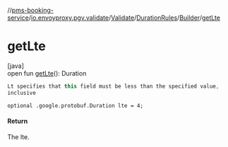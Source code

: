 //[pms-booking-service](../../../../../index.md)/[io.envoyproxy.pgv.validate](../../../index.md)/[Validate](../../index.md)/[DurationRules](../index.md)/[Builder](index.md)/[getLte](get-lte.md)

# getLte

[java]\
open fun [getLte](get-lte.md)(): Duration

```kotlin
Lt specifies that this field must be less than the specified value,
inclusive

```
`optional .google.protobuf.Duration lte = 4;`

#### Return

The lte.